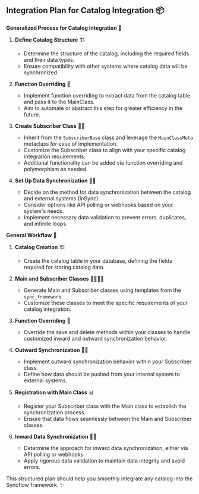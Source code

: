 ## Integration Plan for Catalog Integration 📦

**Generalized Process for Catalog Integration** 🚀

1. **Define Catalog Structure** 🏗️
   - Determine the structure of the catalog, including the required fields and their data types.
   - Ensure compatibility with other systems where catalog data will be synchronized.

2. **Function Overriding** 🔄
   - Implement function overriding to extract data from the catalog table and pass it to the MainClass.
   - Aim to automate or abstract this step for greater efficiency in the future.

3. **Create Subscriber Class** 🧑‍💻
   - Inherit from the `SubscriberBase` class and leverage the `MainClassMeta` metaclass for ease of implementation.
   - Customize the Subscriber class to align with your specific catalog integration requirements.
   - Additional functionality can be added via function overriding and polymorphism as needed.

4. **Set Up Data Synchronization** 🔄🔄
   - Decide on the method for data synchronization between the catalog and external systems (InSync).
   - Consider options like API polling or webhooks based on your system's needs.
   - Implement necessary data validation to prevent errors, duplicates, and infinite loops.

**General Workflow** 🔄

1. **Catalog Creation** 🏗️
   - Create the catalog table in your database, defining the fields required for storing catalog data.

2. **Main and Subscriber Classes** 🧑‍🔬🧑‍💼
   - Generate Main and Subscriber classes using templates from the `sync_framework`.
   - Customize these classes to meet the specific requirements of your catalog integration.

3. **Function Overriding** 🔄
   - Override the save and delete methods within your classes to handle customized inward and outward synchronization behavior.

4. **Outward Synchronization** 🔄🌐
   - Implement outward synchronization behavior within your Subscriber class.
   - Define how data should be pushed from your internal system to external systems.

5. **Registration with Main Class** 📊
   - Register your Subscriber class with the Main class to establish the synchronization process.
   - Ensure that data flows seamlessly between the Main and Subscriber classes.

6. **Inward Data Synchronization** 🔄🔗
   - Determine the approach for inward data synchronization, either via API polling or webhooks.
   - Apply rigorous data validation to maintain data integrity and avoid errors.

This structured plan should help you smoothly integrate any catalog into the Syncflow framework. ✨
